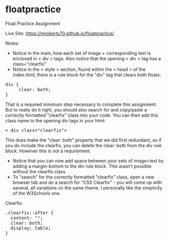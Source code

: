 # floatpractice
Float Practice Assignment

Live Site: https://mroberts70.github.io/floatpractice/

Notes:

- Notice in the main, how each set of image + corresponding text is enclosed in < div > tags. Also notice that the opening < div > tag has a class="clearfix"
- Notice in the < style > section, found within the < head > of the index.html, there is a rule block for the "div" tag that clears both floats:

<pre>div {
     clear: both;
}</pre>

That is a required minimum step necessary to complete this assignment. But to really do it right, you should also search for and copy/paste a correctly formatted "clearfix" class into your code. You can then add this class name to the opening div tags in your html:

<pre>< div class="clearfix"></pre>

This does make the "clear: both" property that we did first redundant, so if you do include the clearfix, you can delete the clear: both from the div rule block. However this is not a requirement. 

- Notice that you can now add space between your sets of image+text by adding a margin-bottom to the div rule block. This wasn't possible without the clearfix class. 
- To "search" for the correctly formatted "clearfix" class, open a new browser tab and do a search for "CSS Clearfix" - you will come up with several, all variations on the same theme. I personally like the simplicity of the W3Schools one.

Clearfix:
<pre>.clearfix::after {
  content: "";
  clear: both;
  display: table;
}</pre
